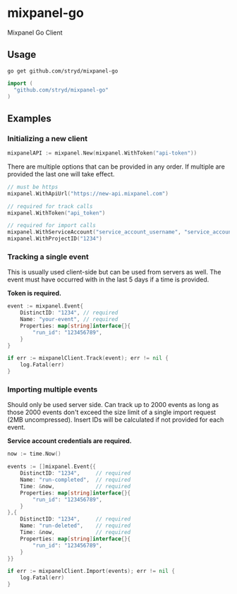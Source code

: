# mixpanel-go

Mixpanel Go Client

## Usage

`go get github.com/stryd/mixpanel-go`

```go
import (
  "github.com/stryd/mixpanel-go"
)
```

## Examples

### Initializing a new client

```go
mixpanelAPI := mixpanel.New(mixpanel.WithToken("api-token"))
```

There are multiple options that can be provided in any order. If multiple are provided the last one will take effect.

```go
// must be https
mixpanel.WithApiUrl("https://new-api.mixpanel.com")

// required for track calls
mixpanel.WithToken("api_token")

// required for import calls
mixpanel.WithServiceAccount("service_account_username", "service_account_secret")
mixpanel.WithProjectID("1234")
```

### Tracking a single event

This is usually used client-side but can be used from servers as well. The event must have occurred with in the last 5
days if a time is provided.

**Token is required.**

```go
event := mixpanel.Event{
	DistinctID: "1234", // required
	Name: "your-event", // required
	Properties: map[string]interface{}{
		"run_id": "123456789",
	}
}

if err := mixpanelClient.Track(event); err != nil {
	log.Fatal(err)
}
```

### Importing multiple events

Should only be used server side. Can track up to 2000 events as long as those 2000 events don't exceed the size limit of
a single import request (2MB uncompressed). Insert IDs will be calculated if not provided for each event.

**Service account credentials are required.**

```go
now := time.Now()

events := []mixpanel.Event{{
	DistinctID: "1234",     // required
	Name: "run-completed",  // required
	Time: &now,             // required
	Properties: map[string]interface{}{
		"run_id": "123456789",
	}
},{
	DistinctID: "1234",     // required
	Name: "run-deleted",    // required
	Time: &now,             // required
	Properties: map[string]interface{}{
		"run_id": "123456789",
	}
}}

if err := mixpanelClient.Import(events); err != nil {
	log.Fatal(err)
}
```

